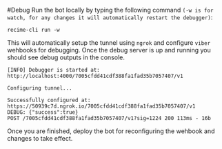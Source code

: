 #Debug
Run the bot locally by typing the following command `(-w is for watch, for any changes it will automatically restart the debugger)`:

```
recime-cli run -w 

```

This will automatically setup the tunnel using `ngrok` and configure `viber` wehbooks for debugging. Once the debug server is up and running you should see debug outputs in the console.

```
[INFO] Debugger is started at:
http://localhost:4000/7005cfdd41cdf388fa1fad35b7057407/v1

Configuring tunnel...

Successfully configured at:
https://50939c7d.ngrok.io/7005cfdd41cdf388fa1fad35b7057407/v1
DEBUG: {"success":true}
POST /7005cfdd41cdf388fa1fad35b7057407/v1?sig=1224 200 113ms - 16b

```

Once you are finished, deploy the bot for reconfiguring the wehbook and changes to take effect.